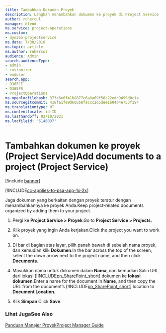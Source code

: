 ```yaml
---
title: Tambahkan Dokumen Proyek
description: Langkah menambahkan dokumen ke proyek di Project Service
author: ruhercul
manager: kfend
ms.service: project-operations
ms.custom:
- dyn365-projectservice
ms.date: 7/30/2018
ms.topic: article
ms.author: ruhercul
audience: Admin
search.audienceType:
- admin
- customizer
- enduser
search.app:
- D365CE
- D365PS
- ProjectOperations
ms.openlocfilehash: 373e6e6f41b8877c6a8a69f56c22edc9499d0c1a
ms.sourcegitcommit: 418fa1fe9d605b8faccc2d5dee1b04b4e753f194
ms.translationtype: HT
ms.contentlocale: id-ID
ms.lasthandoff: 02/10/2021
ms.locfileid: "5146037"
---
```

# <a name="add-documents-to-a-project-project-service"></a><span data-ttu-id="39662-103">Tambahkan dokumen ke proyek (Project Service)</span><span class="sxs-lookup"><span data-stu-id="39662-103">Add documents to a project (Project Service)</span></span>

[!include [banner](../includes/psa-now-project-operations.md)]

[!INCLUDE[cc-applies-to-psa-app-1x-2x](../includes/cc-applies-to-psa-app-1x-2x.md)]

<span data-ttu-id="39662-104">Jaga dokumen yang berkaitan dengan proyek teratur dengan menambahkannya ke proyek Anda.</span><span class="sxs-lookup"><span data-stu-id="39662-104">Keep project-related documents organized by adding them to your project.</span></span>  
  
1. <span data-ttu-id="39662-105">Pergi ke **Project Service > Proyek**.</span><span class="sxs-lookup"><span data-stu-id="39662-105">Go to **Project Service > Projects**.</span></span>  
  
2. <span data-ttu-id="39662-106">Klik proyek yang ingin Anda kerjakan.</span><span class="sxs-lookup"><span data-stu-id="39662-106">Click the project you want to work on.</span></span>  
  
3. <span data-ttu-id="39662-107">Di bar di bagian atas layar, pilih panah bawah di sebelah nama proyek, dan kemudian klik **Dokumen**.</span><span class="sxs-lookup"><span data-stu-id="39662-107">In the bar across the top of the screen, select the down arrow next to the project name, and then click **Documents**.</span></span>  
  
4. <span data-ttu-id="39662-108">Masukkan nama untuk dokumen dalam **Nama**, dan kemudian Salin URL dari lokasi [!INCLUDE[pn_SharePoint_short](../includes/pn-sharepoint-short.md)] dokumen ke **lokasi dokumen**.</span><span class="sxs-lookup"><span data-stu-id="39662-108">Enter a name for the document in **Name**,  and then copy the URL from the document’s [!INCLUDE[pn_SharePoint_short](../includes/pn-sharepoint-short.md)] location to **Document Location**.</span></span>  
  
5. <span data-ttu-id="39662-109">Klik **Simpan**.</span><span class="sxs-lookup"><span data-stu-id="39662-109">Click **Save**.</span></span>  
  
### <a name="see-also"></a><span data-ttu-id="39662-110">Lihat Juga</span><span class="sxs-lookup"><span data-stu-id="39662-110">See Also</span></span>  
 [<span data-ttu-id="39662-111">Panduan Manajer Proyek</span><span class="sxs-lookup"><span data-stu-id="39662-111">Project Manager Guide</span></span>](../psa/project-manager-guide.md)
